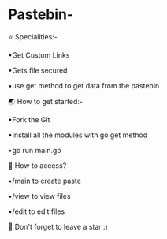 # Pastebin-

⭐ Specialities:-

•Get Custom Links

•Gets file secured

•use get method to get data from the pastebin

🌏 How to get started:-

•Fork the Git

•Install all the modules with go get method

•go run main.go

🔐 How to access?

•/main to create paste

•/view to view files

•/edit to edit files

👏 Don't forget to leave a star :)
